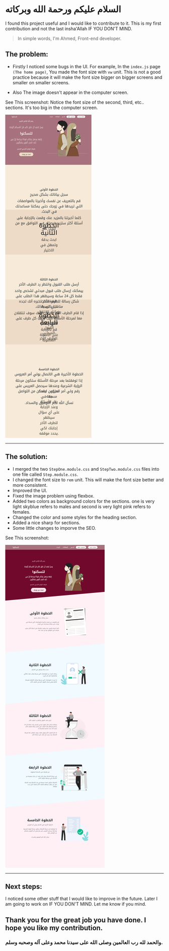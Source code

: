 # السلام عليكم ورحمة الله وبركاته

I found this project useful and I would like to contribute to it. This is my first contribution and not the last insha'Allah IF YOU DON'T MIND.

> In simple words, I'm Ahmed, Front-end developer.

## The problem:
- Firstly I noticed some bugs in the UI. For example, In the `index.js` page `(The home page)`, You made the font size with `vw` unit. This is not a good practice because it will make the font size bigger on bigger screens and smaller on smaller screens. 

- Also The image doesn't appear in the computer screen.

See This screenshot:
Notice the font size of the second, third, etc.. sections. It's too big in the computer screen.

![Before](screenshots/old.png)

---

## The solution:

- I merged the two `StepOne.module.css` and `StepTwo.module.css` files into one file called `Step.module.css`. 
- I changed the font size to `rem` unit. This will make the font size better and more consistent.
- Improved the UI.
- Fixed the image problem using flexbox.
- Added two colors as background colors for the sections. one is very light skyblue refers to males and second is very light pink refers to females. 
- Changed the color and some styles for the heading section. 
- Added a nice sharp for sections.
- Some little changes to imporve the SEO.

See This screenshot:

![After](screenshots/new.png)

--- 

## Next steps:

I noticed some other stuff that I would like to improve in the future. Later I am going to work on IF YOU DON'T MIND. Let me know if you mind.

## Thank you for the great job you have done. I hope you like my contribution.

### والحمد لله رب العالمين وصلى الله على سيدنا محمد وعلى آله وصحبه وسلم.
